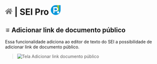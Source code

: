 # [![Home](../img/home.png)](../) |  SEI Pro ![Icone](../img/icon-32.png)

## ![SEI Pro Adicionar link documento público](../img/icon-alinhartexto.png) Adicionar link de documento público

Essa funcionalidade adiciona ao editor de texto do SEI a possibilidade de adicionar link de documento público.

> ![Tela Adicionar link documento público](../img/tela-docpublico.gif) 


